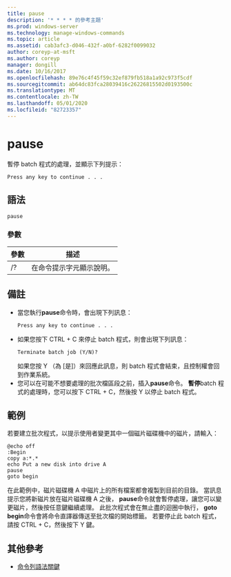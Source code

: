 ```yaml
---
title: pause
description: '* * * * 的參考主題'
ms.prod: windows-server
ms.technology: manage-windows-commands
ms.topic: article
ms.assetid: cab3afc3-d046-432f-a0bf-6282f0099032
author: coreyp-at-msft
ms.author: coreyp
manager: dongill
ms.date: 10/16/2017
ms.openlocfilehash: 89e76c4f45f59c32ef879fb518a1a92c973f5cdf
ms.sourcegitcommit: ab64dc83fca28039416c26226815502d0193500c
ms.translationtype: MT
ms.contentlocale: zh-TW
ms.lasthandoff: 05/01/2020
ms.locfileid: "82723357"
---
```

# <a name="pause"></a>pause



暫停 batch 程式的處理，並顯示下列提示：
```
Press any key to continue . . .
```


## <a name="syntax"></a>語法

```
pause
```

### <a name="parameters"></a>參數

|參數|描述|
|---------|-----------|
|/?|在命令提示字元顯示說明。|

## <a name="remarks"></a>備註

- 當您執行**pause**命令時，會出現下列訊息：  
  ```
  Press any key to continue . . .
  ```  
- 如果您按下 CTRL + C 來停止 batch 程式，則會出現下列訊息：  
  ```
  Terminate batch job (Y/N)?
  ```  
  如果您按 Y （為 [是]）來回應此訊息，則 batch 程式會結束，且控制權會回到作業系統。
- 您可以在可能不想要處理的批次檔區段之前，插入**pause**命令。 **暫停**batch 程式的處理時，您可以按下 CTRL + C，然後按 Y 以停止 batch 程式。

## <a name="examples"></a>範例

若要建立批次程式，以提示使用者變更其中一個磁片磁碟機中的磁片，請輸入：
```
@echo off 
:Begin 
copy a:*.* 
echo Put a new disk into drive A 
pause 
goto begin
```
在此範例中，磁片磁碟機 A 中磁片上的所有檔案都會複製到目前的目錄。 當訊息提示您將新磁片放在磁片磁碟機 A 之後， **pause**命令就會暫停處理，讓您可以變更磁片，然後按任意鍵繼續處理。 此批次程式會在無止盡的迴圈中執行， **goto begin**命令會將命令直譯器傳送至批次檔的開始標籤。 若要停止此 batch 程式，請按 CTRL + C，然後按下 Y 鍵。

## <a name="additional-references"></a>其他參考

- [命令列語法關鍵](command-line-syntax-key.md)